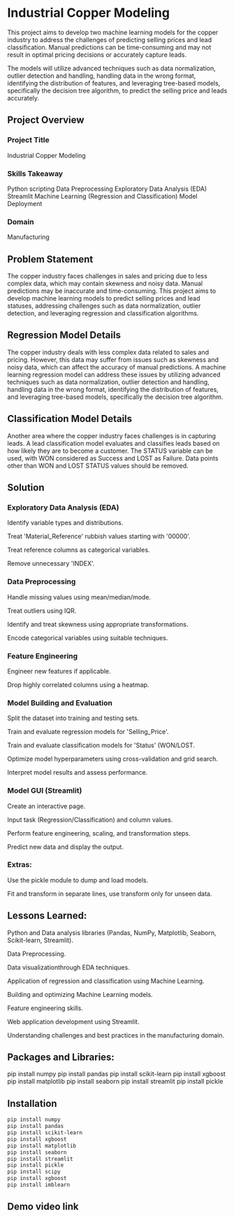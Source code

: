 
# Industrial Copper Modeling

This project aims to develop two machine learning models for the copper industry to address the challenges of predicting selling prices and lead classification. Manual predictions can be time-consuming and may not result in optimal pricing decisions or accurately capture leads.

The models will utilize advanced techniques such as data normalization, outlier detection and handling, handling data in the wrong format, identifying the distribution of features, and leveraging tree-based models, specifically the decision tree algorithm, to predict the selling price and leads accurately.



## Project Overview

### Project Title

Industrial Copper Modeling

### Skills Takeaway

Python scripting
Data Preprocessing
Exploratory Data Analysis (EDA)
Streamlit
Machine Learning (Regression and Classification)
Model Deployment

### Domain

Manufacturing

## Problem Statement

The copper industry faces challenges in sales and pricing due to less complex data, which may contain skewness and noisy data. Manual predictions may be inaccurate and time-consuming. This project aims to develop machine learning models to predict selling prices and lead statuses, addressing challenges such as data normalization, outlier detection, and leveraging regression and classification algorithms.

## Regression Model Details

The copper industry deals with less complex data related to sales and pricing. However, this data may suffer from issues such as skewness and noisy data, which can affect the accuracy of manual predictions. A machine learning regression model can address these issues by utilizing advanced techniques such as data normalization, outlier detection and handling, handling data in the wrong format, identifying the distribution of features, and leveraging tree-based models, specifically the decision tree algorithm.

## Classification Model Details

Another area where the copper industry faces challenges is in capturing leads. A lead classification model evaluates and classifies leads based on how likely they are to become a customer. The STATUS variable can be used, with WON considered as Success and LOST as Failure. Data points other than WON and LOST STATUS values should be removed.

## Solution

### Exploratory Data Analysis (EDA)

Identify variable types and distributions.

Treat 'Material_Reference' rubbish values starting with '00000'.

Treat reference columns as categorical variables.

Remove unnecessary 'INDEX'.

### Data Preprocessing

Handle missing values using mean/median/mode.

Treat outliers using IQR.

Identify and treat skewness using appropriate transformations.

Encode categorical variables using suitable techniques.

### Feature Engineering

Engineer new features if applicable.

Drop highly correlated columns using a heatmap.

### Model Building and Evaluation

Split the dataset into training and testing sets.

Train and evaluate regression models for 'Selling_Price'.

Train and evaluate classification models for 'Status' (WON/LOST.

Optimize model hyperparameters using cross-validation and grid search.

Interpret model results and assess performance.

### Model GUI (Streamlit)

Create an interactive page.

Input task (Regression/Classification) and column values.

Perform feature engineering, scaling, and transformation steps.

Predict new data and display the output.

### Extras:

Use the pickle module to dump and load models.

Fit and transform in separate lines, use transform only for unseen data.

## Lessons Learned:

Python and Data analysis libraries (Pandas, NumPy, Matplotlib, Seaborn, Scikit-learn, Streamlit).

Data Preprocessing.

Data visualizationthrough EDA techniques.

Application of regression and classification using Machine Learning.

Building and optimizing Machine Learning models.

Feature engineering skills.

Web application development using Streamlit.

Understanding challenges and best practices in the manufacturing domain.

## Packages and Libraries:
pip install numpy
pip install pandas
pip install scikit-learn
pip install xgboost
pip install matplotlib
pip install seaborn
pip install streamlit
pip install pickle
## Installation


```bash
pip install numpy 
pip install pandas 
pip install scikit-learn 
pip install xgboost 
pip install matplotlib 
pip install seaborn 
pip install streamlit 
pip install pickle
pip install scipy
pip install xgboost
pip install imblearn
```
    
## Demo video link



